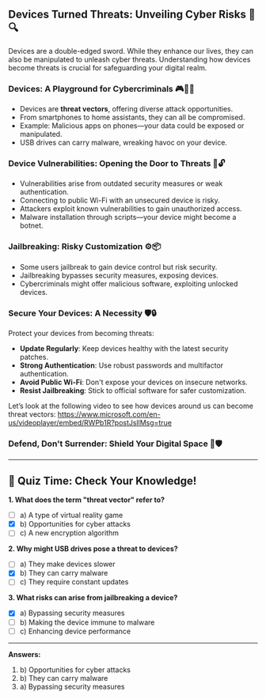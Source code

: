 ## **Devices Turned Threats: Unveiling Cyber Risks** 🔐🔍

Devices are a double-edged sword. While they enhance our lives, they can also be manipulated to unleash cyber threats. Understanding how devices become threats is crucial for safeguarding your digital realm.

### **Devices: A Playground for Cybercriminals** 🎮🕵️‍♀️

- Devices are **threat vectors**, offering diverse attack opportunities.
- From smartphones to home assistants, they can all be compromised.
- Example: Malicious apps on phones—your data could be exposed or manipulated.
- USB drives can carry malware, wreaking havoc on your device.

### **Device Vulnerabilities: Opening the Door to Threats** 🚪🔓

- Vulnerabilities arise from outdated security measures or weak authentication.
- Connecting to public Wi-Fi with an unsecured device is risky.
- Attackers exploit known vulnerabilities to gain unauthorized access.
- Malware installation through scripts—your device might become a botnet.

### **Jailbreaking: Risky Customization** ⚙️📦

- Some users jailbreak to gain device control but risk security.
- Jailbreaking bypasses security measures, exposing devices.
- Cybercriminals might offer malicious software, exploiting unlocked devices.

### **Secure Your Devices: A Necessity** 🛡️🔒

Protect your devices from becoming threats:
- **Update Regularly**: Keep devices healthy with the latest security patches.
- **Strong Authentication**: Use robust passwords and multifactor authentication.
- **Avoid Public Wi-Fi**: Don't expose your devices on insecure networks.
- **Resist Jailbreaking**: Stick to official software for safer customization.

Let’s look at the following video to see how devices around us can become threat vectors: https://www.microsoft.com/en-us/videoplayer/embed/RWPb1R?postJsllMsg=true
### **Defend, Don't Surrender: Shield Your Digital Space** 💪🛡️

---

## 🧠 **Quiz Time: Check Your Knowledge!**

**1. What does the term "threat vector" refer to?**
- [ ] a) A type of virtual reality game
- [x] b) Opportunities for cyber attacks
- [ ] c) A new encryption algorithm

**2. Why might USB drives pose a threat to devices?**
- [ ] a) They make devices slower
- [x] b) They can carry malware
- [ ] c) They require constant updates

**3. What risks can arise from jailbreaking a device?**
- [x] a) Bypassing security measures
- [ ] b) Making the device immune to malware
- [ ] c) Enhancing device performance

---

**Answers:**
1. b) Opportunities for cyber attacks
2. b) They can carry malware
3. a) Bypassing security measures